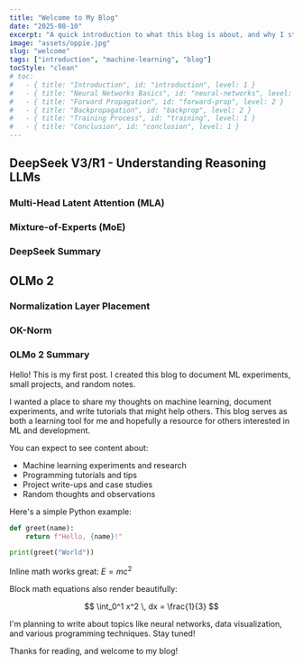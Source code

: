 ```yaml
---
title: "Welcome to My Blog"
date: "2025-08-10"
excerpt: "A quick introduction to what this blog is about, and why I started it."
image: "assets/oppie.jpg"
slug: "welcome"
tags: ["introduction", "machine-learning", "blog"]
tocStyle: "clean"
# toc:
#   - { title: "Introduction", id: "introduction", level: 1 }
#   - { title: "Neural Networks Basics", id: "neural-networks", level: 1 }
#   - { title: "Forward Propagation", id: "forward-prop", level: 2 }
#   - { title: "Backpropagation", id: "backprop", level: 2 }
#   - { title: "Training Process", id: "training", level: 1 }
#   - { title: "Conclusion", id: "conclusion", level: 1 }
---
```


## DeepSeek V3/R1 - Understanding Reasoning LLMs
### Multi-Head Latent Attention (MLA)
### Mixture-of-Experts (MoE)
### DeepSeek Summary

## OLMo 2
### Normalization Layer Placement
### OK-Norm
### OLMo 2 Summary

Hello! This is my first post. I created this blog to document ML experiments, small projects, and random notes.

<!-- ## Why I Started This Blog -->

I wanted a place to share my thoughts on machine learning, document experiments, and write tutorials that might help others. This blog serves as both a learning tool for me and hopefully a resource for others interested in ML and development.

<!-- ## What You'll Find Here -->

You can expect to see content about:
- Machine learning experiments and research
- Programming tutorials and tips
- Project write-ups and case studies
- Random thoughts and observations

<!-- ## Sample Code -->

Here's a simple Python example:

```python
def greet(name):
    return f"Hello, {name}!"

print(greet("World"))
```

<!-- ## Math Examples -->

Inline math works great: $E = mc^2$

Block math equations also render beautifully:

$$
\int_0^1 x^2 \, dx = \frac{1}{3}
$$

<!-- ## Future Posts -->

I'm planning to write about topics like neural networks, data visualization, and various programming techniques. Stay tuned!

Thanks for reading, and welcome to my blog!